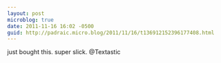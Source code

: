 ```yaml
---
layout: post
microblog: true
date: 2011-11-16 16:02 -0500
guid: http://padraic.micro.blog/2011/11/16/t136912152396177408.html
---
```

just bought this. super slick. @Textastic
